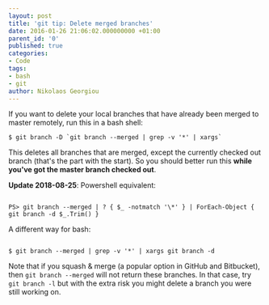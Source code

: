 ```yaml
---
layout: post
title: 'git tip: Delete merged branches'
date: 2016-01-26 21:06:02.000000000 +01:00
parent_id: '0'
published: true
categories:
- Code
tags:
- bash
- git
author: Nikolaos Georgiou
---
```


If you want to delete your local branches that have already been merged to master remotely, run this in a bash shell:

```
$ git branch -D `git branch --merged | grep -v '*' | xargs`
```

This deletes all branches that are merged, except the currently checked out branch (that's the part with the start). So you should better run this <strong>while you've got the master branch checked out</strong>.

<strong>Update 2018-08-25</strong>: Powershell equivalent:

```

PS> git branch --merged | ? { $_ -notmatch '\*' } | ForEach-Object { git branch -d $_.Trim() }

```

A different way for bash:

```

$ git branch --merged | grep -v '*' | xargs git branch -d

```

Note that if you squash & merge (a popular option in GitHub and Bitbucket), then <code>git branch --merged</code> will not return these branches. In that case, try <code>git branch -l</code> but with the extra risk you might delete a branch you were still working on.

